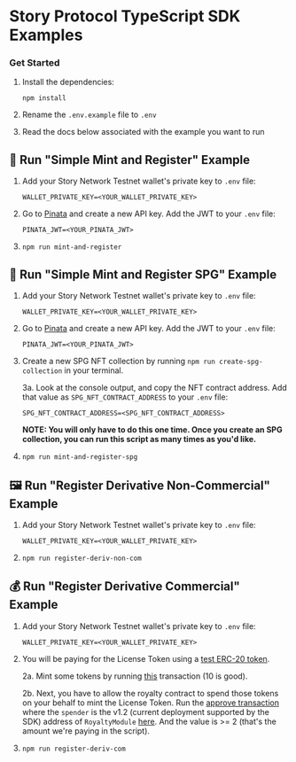 # Story Protocol TypeScript SDK Examples

### Get Started

1. Install the dependencies:

    ```
    npm install
    ```

2. Rename the `.env.example` file to `.env`

3. Read the docs below associated with the example you want to run

## 📄 Run "Simple Mint and Register" Example

1. Add your Story Network Testnet wallet's private key to `.env` file:

    ```
    WALLET_PRIVATE_KEY=<YOUR_WALLET_PRIVATE_KEY>
    ```

2. Go to [Pinata](https://pinata.cloud/) and create a new API key. Add the JWT to your `.env` file:

    ```
    PINATA_JWT=<YOUR_PINATA_JWT>
    ```

3. `npm run mint-and-register`

## 📄 Run "Simple Mint and Register SPG" Example

1. Add your Story Network Testnet wallet's private key to `.env` file:

    ```
    WALLET_PRIVATE_KEY=<YOUR_WALLET_PRIVATE_KEY>
    ```

2. Go to [Pinata](https://pinata.cloud/) and create a new API key. Add the JWT to your `.env` file:

    ```
    PINATA_JWT=<YOUR_PINATA_JWT>
    ```

3. Create a new SPG NFT collection by running `npm run create-spg-collection` in your terminal.

    3a. Look at the console output, and copy the NFT contract address. Add that value as `SPG_NFT_CONTRACT_ADDRESS` to your `.env` file:

    ```
    SPG_NFT_CONTRACT_ADDRESS=<SPG_NFT_CONTRACT_ADDRESS>
    ```

    **NOTE: You will only have to do this one time. Once you create an SPG collection, you can run this script as many times as you'd like.**

4. `npm run mint-and-register-spg`

## 🖼️ Run "Register Derivative Non-Commercial" Example

1. Add your Story Network Testnet wallet's private key to `.env` file:

    ```
    WALLET_PRIVATE_KEY=<YOUR_WALLET_PRIVATE_KEY>
    ```

2. `npm run register-deriv-non-com`

## 💰 Run "Register Derivative Commercial" Example

1. Add your Story Network Testnet wallet's private key to `.env` file:

    ```
    WALLET_PRIVATE_KEY=<YOUR_WALLET_PRIVATE_KEY>
    ```

2. You will be paying for the License Token using a [test ERC-20 token](https://testnet.storyscan.xyz/address/0x91f6F05B08c16769d3c85867548615d270C42fC7).

    2a. Mint some tokens by running [this](https://testnet.storyscan.xyz/address/0x91f6F05B08c16769d3c85867548615d270C42fC7?tab=write_contract#40c10f19) transaction (10 is good).

    2b. Next, you have to allow the royalty contract to spend those tokens on your behalf to mint the License Token. Run the [approve transaction](https://testnet.storyscan.xyz/address/0x91f6F05B08c16769d3c85867548615d270C42fC7?tab=write_contract#095ea7b3) where the `spender` is the v1.2 (current deployment supported by the SDK) address of `RoyaltyModule` [here](https://docs.story.foundation/docs/deployed-smart-contracts). And the value is >= 2 (that's the amount we're paying in the script).

3. `npm run register-deriv-com`
